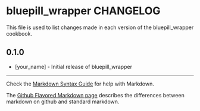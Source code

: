 bluepill_wrapper CHANGELOG
==========================

This file is used to list changes made in each version of the bluepill_wrapper cookbook.

0.1.0
-----
- [your_name] - Initial release of bluepill_wrapper

- - -
Check the [Markdown Syntax Guide](http://daringfireball.net/projects/markdown/syntax) for help with Markdown.

The [Github Flavored Markdown page](http://github.github.com/github-flavored-markdown/) describes the differences between markdown on github and standard markdown.

